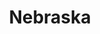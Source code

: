 ---
title: "Nebraska"
hashtag: nebraska
borders:
  - Colorado
  - Iowa
  - Kansas
  - Missouri
  - South Dakota
  - Wyoming
subdivision-of:
  - United States
tags:
  - State
  - United States
---